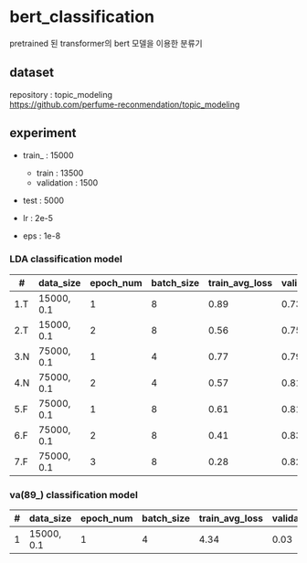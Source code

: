 # bert_classification
pretrained 된 transformer의 bert 모델을 이용한 분류기

## dataset
repository : topic_modeling <br>
https://github.com/perfume-reconmendation/topic_modeling

## experiment

- train_ : 15000
  - train : 13500
  - validation : 1500
- test : 5000

- lr : 2e-5
- eps : 1e-8

### LDA classification model
| #   | data_size  | epoch_num | batch_size | train_avg_loss | validation_acc | test_acc |
|-----|------------|-----------|------------|----------------|----------------|----------|
| 1.T | 15000, 0.1 | 1         | 8          | 0.89           | 0.73           |          |
| 2.T | 15000, 0.1 | 2         | 8          | 0.56           | 0.75           | 0.77     |
| 3.N | 75000, 0.1 | 1         | 4          | 0.77           | 0.79           | 0.79     |
| 4.N | 75000, 0.1 | 2         | 4          | 0.57           | 0.81           | 0.81     |
| 5.F | 75000, 0.1 | 1         | 8          | 0.61           | 0.81           | 0.81     |
| 6.F | 75000, 0.1 | 2         | 8          | 0.41           | 0.83           | 0.83     |
| 7.F | 75000, 0.1 | 3         | 8          | 0.28           | 0.82           | 0.82     |


### va(89_) classification model
| # | data_size  | epoch_num | batch_size | train_avg_loss | validation_acc | test_acc |
|---|------------|-----------|------------|----------------|----------------|----------|
| 1 | 15000, 0.1 | 1         | 4          | 4.34           | 0.03           | 0.03     |

